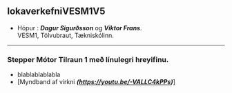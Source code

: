## lokaverkefniVESM1V5

- Hópur : ***Dagur Sigurðsson*** og ***Viktor Frans***. <br> VESM1, Tölvubraut, Tækniskólinn.

---

### Stepper Mótor Tilraun 1 með línulegri hreyifinu.
- blablablablabla
- [Myndband af virkni ***(https://youtu.be/-VALLC4kPPs)***]
